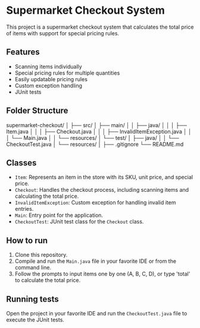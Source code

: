 # Supermarket Checkout System

This project is a supermarket checkout system that calculates the total price of items with support for special pricing rules.

## Features

- Scanning items individually
- Special pricing rules for multiple quantities
- Easily updatable pricing rules
- Custom exception handling
- JUnit tests

## Folder Structure

supermarket-checkout/
│
├── src/
│ ├── main/
│ │ ├── java/
│ │ │ ├── Item.java
│ │ │ ├── Checkout.java
│ │ │ ├── InvalidItemException.java
│ │ │ └── Main.java
│ │ └── resources/
│ └── test/
│ ├── java/
│ │ └── CheckoutTest.java
│ └── resources/
│
├── .gitignore
└── README.md


## Classes

- `Item`: Represents an item in the store with its SKU, unit price, and special price.
- `Checkout`: Handles the checkout process, including scanning items and calculating the total price.
- `InvalidItemException`: Custom exception for handling invalid item entries.
- `Main`: Entry point for the application.
- `CheckoutTest`: JUnit test class for the `Checkout` class.

## How to run

1. Clone this repository.
2. Compile and run the `Main.java` file in your favorite IDE or from the command line.
3. Follow the prompts to input items one by one (A, B, C, D), or type 'total' to calculate the total price.

## Running tests

Open the project in your favorite IDE and run the `CheckoutTest.java` file to execute the JUnit tests.
